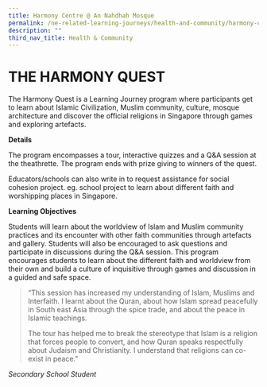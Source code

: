 ```yaml
---
title: Harmony Centre @ An Nahdhah Mosque
permalink: /ne-related-learning-journeys/health-and-community/harmony-centre/
description: ""
third_nav_title: Health & Community
---
```

# THE HARMONY QUEST

The Harmony Quest is a Learning Journey program where participants get to learn about Islamic Civilization, Muslim community, culture, mosque architecture and discover the official religions in Singapore through games and exploring artefacts.

**Details**

The program encompasses a tour, interactive quizzes and a Q&A session at the theathrette. The program ends with prize giving to winners of the quest.

Educators/schools can also write in to request assistance for social cohesion project. eg. school project to learn about different faith and worshipping places in Singapore.

**Learning Objectives**

Students will learn about the worldview of Islam and Muslim community practices and its encounter with other faith communities through artefacts and gallery. Students will also be encouraged to ask questions and participate in discussions during the Q&A session. This program encourages students to learn about the different faith and worldview from their own and build a culture of inquisitive through games and discussion in a guided and safe space.

> “This session has increased my understanding of Islam, Muslims and Interfaith. I learnt about the Quran, about how Islam spread peacefully in South east Asia through the spice trade, and about the peace in Islamic teachings.
> > 
> The tour has helped me to break the stereotype that Islam is a religion that forces people to convert, and how Quran speaks respectfully about Judaism and
> Christianity. I understand that religions can co-exist in peace."

*Secondary School Student*